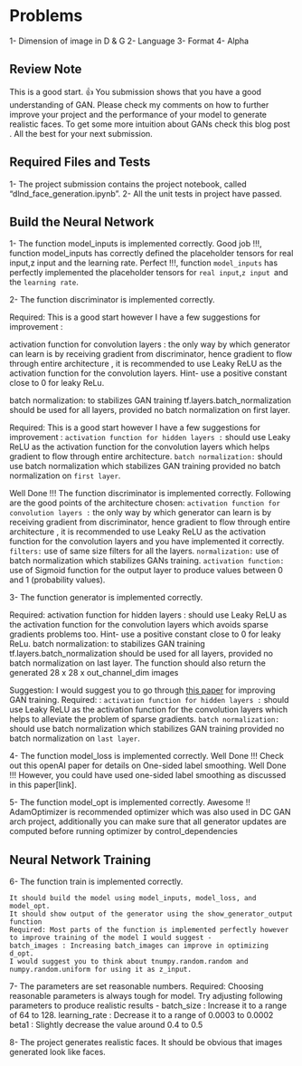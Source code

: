 # Problems
1- Dimension of image in D & G
2- Language
3- Format
4- Alpha

## Review Note

  This is a good start. :thumbsup: You submission shows that you have a good understanding of GAN. Please check my comments on how to further improve your project and the performance of your model to generate realistic faces. To get some more intuition about GANs check this blog post . All the best for your next submission.


## Required Files and Tests
  1- The project submission contains the project notebook, called “dlnd_face_generation.ipynb”.
  2- All the unit tests in project have passed.

## Build the Neural Network

  1- The function model_inputs is implemented correctly.
   Good job !!!, function model_inputs has correctly defined the placeholder tensors for real input,z input and the learning rate.
   Perfect !!!, function `model_inputs` has perfectly implemented the placeholder tensors for `real input`,`z input `and the `learning rate`.


  2- The function discriminator is implemented correctly.

  Required: This is a good start however I have a few suggestions for improvement :

  activation function for convolution layers : the only way by which generator can learn is by receiving gradient from discriminator, hence gradient to flow through entire architecture , it is recommended to use Leaky ReLU as the activation function for the convolution layers.
  Hint- use a positive constant close to 0 for leaky ReLu.

  batch normalization: to stabilizes GAN training tf.layers.batch_normalization should be used for all layers, provided no batch normalization on first layer.

  Required: This is a good start however I have a few suggestions for improvement :
  `activation function for hidden layers :` should use Leaky ReLU as the activation function for the convolution layers which helps gradient to flow through entire architecture.
  `batch normalization:` should use batch normalization which stabilizes GAN training provided no batch normalization on `first layer`.

  Well Done !!! The function discriminator is implemented correctly. Following are the good points of the architecture chosen:
`activation function for convolution layers :` the only way by which generator can learn is by receiving gradient from discriminator, hence gradient to flow through entire architecture , it is recommended to use Leaky ReLU as the activation function for the convolution layers and you have implemented it correctly.
`filters:`  use of same size filters for all the layers.
`normalization:` use of  batch normalization which stabilizes GANs training.
`activation function:` use of  Sigmoid  function for the output layer to produce values between 0 and 1 (probability values).

  3- The function generator is implemented correctly.

  Required:
  activation function for hidden layers : should use Leaky ReLU as the activation function for the convolution layers which avoids sparse gradients problems too.
  Hint- use a positive constant close to 0 for leaky ReLu.
  batch normalization: to stabilizes GAN training tf.layers.batch_normalization should be used for all layers, provided no batch normalization on last layer.
  The function should also return the generated 28 x 28 x out_channel_dim images

  Suggestion: I would suggest you to go through [this paper](https://arxiv.org/abs/1606.03498) for improving GAN training.
  Required:  :
  `activation function for hidden layers :` should use Leaky ReLU as the activation function for the convolution layers which helps to alleviate the problem of sparse gradients.
  `batch normalization:` should use batch normalization which stabilizes GAN training provided no batch normalization on `last layer`.


  4- The function model_loss is implemented correctly.
    Well Done !!! Check out this openAI paper for details on One-sided label smoothing.
    Well Done !!! However, you could have used one-sided label smoothing as discussed in this paper[link].

  5- The function model_opt is implemented correctly.
    Awesome !! AdamOptimizer is recommended optimizer which was also used in DC GAN arch project, additionally you can make sure that all generator updates are computed before running optimizer by control_dependencies

## Neural Network Training    

  6- The function train is implemented correctly.

    It should build the model using model_inputs, model_loss, and model_opt.
    It should show output of the generator using the show_generator_output function
    Required: Most parts of the function is implemented perfectly however to improve training of the model I would suggest -
    batch_images : Increasing batch_images can improve in optimizing d_opt.
    I would suggest you to think about tnumpy.random.random and numpy.random.uniform for using it as z_input.

  7- The parameters are set reasonable numbers.
    Required: Choosing reasonable parameters is always tough for model. Try adjusting following parameters to produce realistic results -
    batch_size : Increase it to a range of 64 to 128.
    learning_rate : Decrease it to a range of 0.0003 to 0.0002
    beta1 : Slightly decrease the value around 0.4 to 0.5

  8- The project generates realistic faces. It should be obvious that images generated look like faces.
